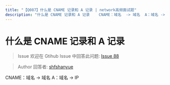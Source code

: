 ```yaml
---
title: "【Q087】什么是 CNAME 记录和 A 记录 | network高频面试题"
description: "什么是 CNAME 记录和 A 记录    CNAME：域名  -> 域名  A：域名 -> IP  字节跳动面试题、阿里腾讯面试题、美团小米面试题。"
---
```


# 什么是 CNAME 记录和 A 记录

> Issue
> 欢迎在 Gtihub Issue 中回答此问题: [Issue 88](https://github.com/shfshanyue/Daily-Question/issues/88)

> Author
> 回答者: [shfshanyue](https://github.com/shfshanyue)

CNAME：域名 -> 域名
A：域名 -> IP
